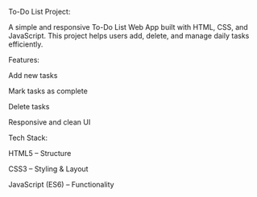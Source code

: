  To-Do List Project:

A simple and responsive To-Do List Web App built with HTML, CSS, and JavaScript.
This project helps users add, delete, and manage daily tasks efficiently.

 Features:

Add new tasks

Mark tasks as complete

Delete tasks

Responsive and clean UI

 Tech Stack:

HTML5 – Structure

CSS3 – Styling & Layout

JavaScript (ES6) – Functionality
